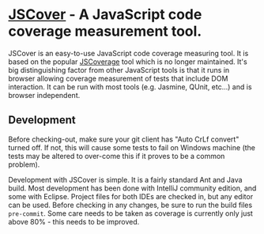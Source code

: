 [JSCover](http://tntim96.github.com/JSCover) - A JavaScript code coverage measurement tool.
================================

JSCover is an easy-to-use JavaScript code coverage measuring tool. It is based on the popular
[JSCoverage](http://siliconforks.com/jscoverage/)
tool which is no
longer maintained. It's big distinguishing factor from other JavaScript tools is that it runs in browser allowing
coverage measurement of tests that include DOM interaction. It can be run with most tools (e.g. Jasmine, QUnit, etc...)
and is browser independent.

Development
-----------

Before checking-out, make sure your git client has "Auto CrLf convert" turned off.
If not, this will cause some tests to fail on Windows machine (the tests may be altered to over-come this if it
proves to be a common problem).

Development with JSCover is simple. It is a fairly standard Ant and Java build.
Most development has been done with IntelliJ community edition, and some with Eclipse.
Project files for both IDEs are checked in, but any editor can be used.
Before checking in any changes, be sure to run the build files `pre-commit`.
Some care needs to be taken as coverage is currently only just above 80%  - this needs to be improved.



